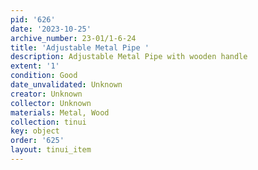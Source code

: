 ```yaml
---
pid: '626'
date: '2023-10-25'
archive_number: 23-01/1-6-24
title: 'Adjustable Metal Pipe '
description: Adjustable Metal Pipe with wooden handle
extent: '1'
condition: Good
date_unvalidated: Unknown
creator: Unknown
collector: Unknown
materials: Metal, Wood
collection: tinui
key: object
order: '625'
layout: tinui_item
---
```

